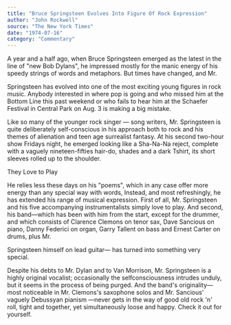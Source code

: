 ```yaml
---
title: "Bruce Springsteen Evolves Into Figure Of Rock Expression"
author: "John Rockwell"
source: "The New York Times"
date: "1974-07-16"
category: "Commentary"
---
```


A year and a half ago, when Bruce Springsteen emerged as the latest in the line of "new Bob Dylans", he impressed mostly for the manic energy of his speedy strings of words and metaphors. But times have changed, and Mr.

Springsteen has evolved into one of the most exciting young figures in rock music. Anybody interested in where pop is going and who missed him at the Bottom Line this past weekend or who fails to hear him at the Schaefer Festival in Central Park on Aug. 3 is making a big mistake.

Like so many of the younger rock singer — song writers, Mr. Springsteen is quite deliberately self-conscious in his approach both to rock and his themes of alienation and teen age surrealist fantasy. At his second two-hour show Fridays night, he emerged looking like a Sha-Na-Na reject, complete with a vaguely nineteen-fifties hair-do, shades and a dark Tshirt, its short sleeves rolled up to the shoulder.

They Love to Play

He relies less these days on his "poems", which in any case offer more energy than any special way with words, Instead, and most refreshingly, he has extended his range of musical expression. First of all, Mr. Springsteen and his five accompanying instrumentalists simply love to play. And second, his band—which has been with him from the start, except for the drummer, and which consists of Clarence Clemons on tenor sax, Dave Sancious on piano, Danny Federici on organ, Garry Tallent on bass and Ernest Carter on drums, plus Mr.

Springsteen himself on lead guitar— has turned into something very special.

Despite his debts to Mr. Dylan and to Van Morrison, Mr. Springsteen is a highly original vocalist; occasionally the selfconsciousness intrudes unduly, but it seems in the process of being purged. And the band's originality—most noticeable in Mr. Clemons's saxophone solos and Mr. Sancious' vaguely Debussyan pianism —never gets in the way of good old rock 'n' roll, tight and together, yet simultaneously loose and happy. Check it out for yourself.

